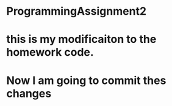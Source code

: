 # ProgrammingAssignment2
# this is my modificaiton to the homework code.
# Now I am going to commit thes changes
